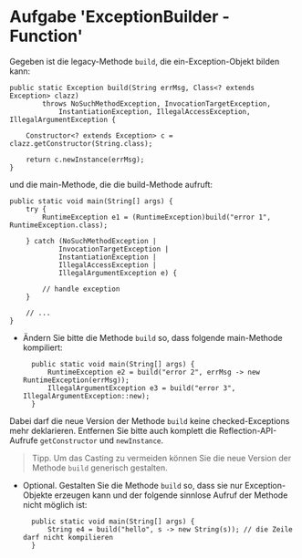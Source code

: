 # Aufgabe 'ExceptionBuilder - Function'

Gegeben ist die legacy-Methode `build`, die ein-Exception-Objekt bilden kann:
	
	public static Exception build(String errMsg, Class<? extends Exception> clazz) 
			throws NoSuchMethodException, InvocationTargetException, 
				InstantiationException, IllegalAccessException, IllegalArgumentException {
		
		Constructor<? extends Exception> c = clazz.getConstructor(String.class);
		
		return c.newInstance(errMsg);
	}

und die main-Methode, die die build-Methode aufruft: 
	
	public static void main(String[] args) {
		try {
			RuntimeException e1 = (RuntimeException)build("error 1", RuntimeException.class);
			
		} catch (NoSuchMethodException | 
				InvocationTargetException | 
				InstantiationException | 
				IllegalAccessException | 
				IllegalArgumentException e) {
				
			// handle exception
		}
		
		// ...
	}


- Ändern Sie bitte die Methode `build` so, dass folgende main-Methode kompiliert: 
    
		public static void main(String[] args) {
			RuntimeException e2 = build("error 2", errMsg -> new RuntimeException(errMsg));
			IllegalArgumentException e3 = build("error 3", IllegalArgumentException::new);
		}

Dabei darf die neue Version der Methode `build` keine checked-Exceptions mehr deklarieren. Entfernen Sie bitte auch komplett die Reflection-API-Aufrufe `getConstructor` und `newInstance`.

> Tipp. Um das Casting zu vermeiden können Sie die neue Version der Methode `build` generisch gestalten.


- Optional. Gestalten Sie die Methode `build` so, dass sie nur Exception-Objekte erzeugen kann und der folgende sinnlose Aufruf der Methode nicht möglich ist: 
    
		public static void main(String[] args) {
			String e4 = build("hello", s -> new String(s)); // die Zeile darf nicht kompilieren 
		}
